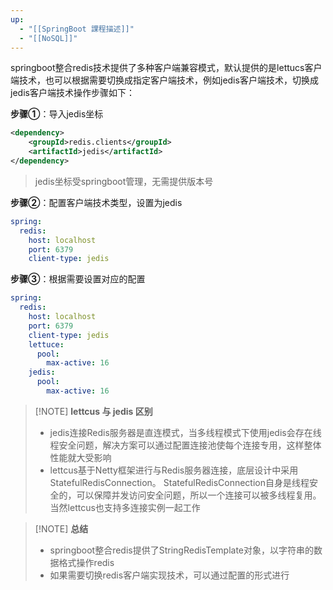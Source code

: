 ```yaml
---
up:
  - "[[SpringBoot 課程描述]]"
  - "[[NoSQL]]"
---
```

springboot整合redis技术提供了多种客户端兼容模式，默认提供的是lettucs客户端技术，也可以根据需要切换成指定客户端技术，例如jedis客户端技术，切换成jedis客户端技术操作步骤如下：

**步骤①**：导入jedis坐标

```xml
<dependency>
    <groupId>redis.clients</groupId>
    <artifactId>jedis</artifactId>
</dependency>
```

> jedis坐标受springboot管理，无需提供版本号

**步骤②**：配置客户端技术类型，设置为jedis

```yaml
spring:
  redis:
    host: localhost
    port: 6379
    client-type: jedis
```

**步骤③**：根据需要设置对应的配置

```yaml
spring:
  redis:
    host: localhost
    port: 6379
    client-type: jedis
    lettuce:
      pool:
        max-active: 16
    jedis:
      pool:
        max-active: 16
```

> [!NOTE] **lettcus 与 jedis 区别**
> 
> - jedis连接Redis服务器是直连模式，当多线程模式下使用jedis会存在线程安全问题，解决方案可以通过配置连接池使每个连接专用，这样整体性能就大受影响
> -  lettcus基于Netty框架进行与Redis服务器连接，底层设计中采用StatefulRedisConnection。 StatefulRedisConnection自身是线程安全的，可以保障并发访问安全问题，所以一个连接可以被多线程复用。当然lettcus也支持多连接实例一起工作

> [!NOTE] **总结**
> 
> - springboot整合redis提供了StringRedisTemplate对象，以字符串的数据格式操作redis
> - 如果需要切换redis客户端实现技术，可以通过配置的形式进行
